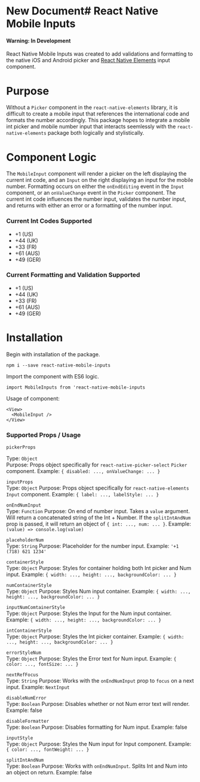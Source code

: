 # New Document# React Native Mobile Inputs
#### Warning: In Development

React Native Mobile Inputs was created to add validations and formatting to the native iOS and Android picker and [React Native Elements] input component.

# Purpose

Without a `Picker` component in the `react-native-elements` library, it is difficult to create a mobile input that references the international code and formats the number accordingly.  This package hopes to integrate a mobile int picker and mobile number input that interacts seemlessly with the `react-native-elements` package both logically and stylistically.

# Component Logic

The `MobileInput` component will render a picker on the left displaying the current int code, and an `Input` on the right displaying an input for the mobile number.  Formatting occurs on either the `onEndEditing` event in the `Input` component, or an `onValueChange` event in the `Picker` component. The current int code influences the number input, validates the number input, and returns with either an error or a formatting of the number input.

### Current Int Codes Supported
* +1 (US)
* +44 (UK)
* +33 (FR)
* +61 (AUS)
* +49 (GER)

### Current Formatting and Validation Supported
* +1 (US)
* +44 (UK)
* +33 (FR)
* +61 (AUS)
* +49 (GER)

# Installation
Begin with installation of the package.

```npm i --save react-native-mobile-inputs```

Import the component with ES6 logic.

```import MobileInputs from 'react-native-mobile-inputs```

Usage of component:

```
<View>
  <MobileInput />
</View>
```

### Supported Props / Usage
`pickerProps`

Type: `Object`\
Purpose: Props object specifically for `react-native-picker-select` `Picker` component. 
Example: `{ disabled: ..., onValueChange: ... }`

`inputProps`\
Type: `Object`
Purpose: Props object specifically for `react-native-elements` `Input` component. 
Example: `{ label: ..., labelStyle: ... }`

`onEndNumInput`\
Type: `Function` 
Purpose: On end of number input.  Takes a `value` argument.  Will return a concatenated string of the Int + Number.  If the `splitIntAndNum` prop is passed, it will return an object of `{ int: ..., num: ... }`.
Example: `(value) => console.log(value)`

`placeholderNum`\
Type: `String` 
Purpose: Placeholder for the number input. 
Example: `'+1 (718) 621 1234'`

`containerStyle`\
Type: `Object` 
Purpose: Styles for container holding both Int picker and Num input. 
Example: `{ width: ..., height: ..., backgroundColor: ... }`

`numContainerStyle`\
Type: `Object` 
Purpose: Styles Num input container. 
Example: `{ width: ..., height: ..., backgroundColor: ... }`

`inputNumComtainerStyle`\
Type: `Object` 
Purpose: Styles the Input for the Num input container. 
Example: `{ width: ..., height: ..., backgroundColor: ... }`

`intContainerStyle`\
Type: `Object` 
Purpose: Styles the Int picker container. 
Example: `{ width: ..., height: ..., backgroundColor: ... }`

`errorStyleNum`\
Type: `Object` 
Purpose: Styles the Error text for Num input. 
Example: `{ color: ..., fontSize: ... }`

`nextRefFocus`\
Type: `String` 
Purpose: Works with the `onEndNumInput` prop to `focus` on a next input. 
Example: `NextInput`

`disableNumError`\
Type: `Boolean` 
Purpose: Disables whether or not Num error text will render. 
Example: false

`disableFormatter`\
Type: `Boolean` 
Purpose: Disables formatting for Num input. 
Example: false

`inputStyle`\
Type: `Object` 
Purpose: Styles the Num input for Input component. 
Example: `{ color: ..., fontWeight: ... }`

`splitIntAndNum`\
Type: `Boolean` 
Purpose: Works with `onEndNumInput`.  Splits Int and Num into an object on return. 
Example: false

   [React Native Elements]: <https://github.com/react-native-training/react-native-elements>
 